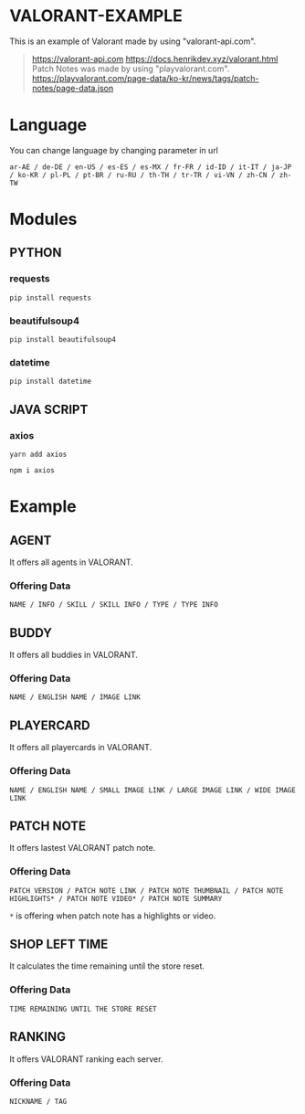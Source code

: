 # VALORANT-EXAMPLE
This is an example of Valorant made by using "valorant-api.com".
> https://valorant-api.com
> https://docs.henrikdev.xyz/valorant.html
Patch Notes was made by using "playvalorant.com".
> https://playvalorant.com/page-data/ko-kr/news/tags/patch-notes/page-data.json
# Language
You can change language by changing parameter in url
```
ar-AE / de-DE / en-US / es-ES / es-MX / fr-FR / id-ID / it-IT / ja-JP / ko-KR / pl-PL / pt-BR / ru-RU / th-TH / tr-TR / vi-VN / zh-CN / zh-TW
```
# Modules
## PYTHON
### requests
```
pip install requests
```
### beautifulsoup4
```
pip install beautifulsoup4
```
### datetime
```
pip install datetime
```
## JAVA SCRIPT 
### axios
```
yarn add axios
```
```
npm i axios
```
# Example
## AGENT
It offers all agents in VALORANT.
### Offering Data
```
NAME / INFO / SKILL / SKILL INFO / TYPE / TYPE INFO
```
## BUDDY
It offers all buddies in VALORANT.
### Offering Data
```
NAME / ENGLISH NAME / IMAGE LINK
```
## PLAYERCARD
It offers all playercards in VALORANT.
### Offering Data
```
NAME / ENGLISH NAME / SMALL IMAGE LINK / LARGE IMAGE LINK / WIDE IMAGE LINK
```
## PATCH NOTE
It offers lastest VALORANT patch note.
### Offering Data
```
PATCH VERSION / PATCH NOTE LINK / PATCH NOTE THUMBNAIL / PATCH NOTE HIGHLIGHTS* / PATCH NOTE VIDEO* / PATCH NOTE SUMMARY
```
`*` is offering when patch note has a highlights or video.
## SHOP LEFT TIME
It calculates the time remaining until the store reset.
### Offering Data
```
TIME REMAINING UNTIL THE STORE RESET
```
## RANKING
It offers VALORANT ranking each server.
### Offering Data
```
NICKNAME / TAG
```
